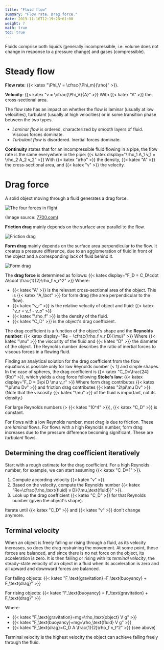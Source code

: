 ```yaml
---
title: "Fluid flow"
summary: "Flow rate. Drag force."
date: 2019-11-16T12:19:28+01:00
weight: 7
math: true
toc: true
---
```


Fluids comprise both liquids (generally incompressible, i.e. volume does not change in response to a pressure change) and gases (compressible).

# Steady flow

**Flow rate**: {{< katex "\Phi_V = \cfrac{\Phi_m}{\rho}" >}}.

**Velocity**: {{< katex "v = \cfrac{\Phi_V}{A}" >}}
With {{< katex "A" >}} the cross-sectional area.

The flow rate has an impact on whether the flow is laminar (usually at low velocities), turbulant (usually at high velocities) or in some transition phase between the two types.

* _Laminar flow_ is ordered, characterized by smooth layers of fluid. Viscous forces dominate.
* _Turbulant flow_ is disordered. Inertial forces dominate.

**Continuity** states that for an incompressible fluid flowing in a pipe, the flow rate is the same everywhere in the pipe:
{{< katex display="\rho_1 A_1 v_1 = \rho_2 A_2 v_2" >}}
With {{< katex "\rho" >}} the density, {{< katex "A" >}} the cross-sectional area, and {{< katex "v" >}} the velocity.

# Drag force

A solid object moving through a fluid generates a drag force.

![The four forces in flight](http://code7700.com/images/forces_g450_fictitious.png)

(Image source: [7700.com](http://code7700.com))

**Friction drag** mainly depends on the surface area parallel to the flow.

![Friction drag](/images/docs/friction-drag.png)

**Form drag** mainly depends on the surface area perpendicular to the flow. It creates a pressure difference, due to an agglomeration of fluid in front of the object and a corresponding lack of fluid behind it.

![Form drag](/images/docs/form-drag.png)

The **drag force** is determined as follows:
{{< katex display="F_D = C_D\cdot A\cdot \frac{1}{2}\rho_f v_r^2" >}}
Where:

* {{< katex "A" >}} is the relevant cross-sectional area of the object. This is {{< katex "A_\bot" >}} for form drag (the area perpendicular to the flow).
* {{< katex "v_r" >}} is the relative velocity of object and fluid: {{< katex "v_r = v_f - v_o" >}}
* {{< katex "\rho_f" >}} is the density of the fluid.
* {{< katex "C_D" >}} is the object's drag coefficient.

The drag coefficient is a function of the object's shape and the **Reynolds number**:
{{< katex display="Re = \cfrac{\rho_f v_r D}{\mu}" >}}
Where {{< katex "\mu" >}} the viscosity of the fluid and {{< katex "D" >}} the diameter of the object. The Reynolds number describes the ratio of inertial forces to viscous forces in a flowing fluid.

Finding an analytical solution for the drag coefficient from the flow equations is possible only for low Reynolds number (< 1) and simple shapes. In the case of spheres, the drag coefficient is {{< katex "C_D=\frac{24}{Re}" >}}, which yields a drag force following **Stoke's law**:
{{< katex display="F_D = 3\pi D \mu v_r" >}}
Where form drag contributes {{< katex "\pi\mu Dv" >}} and friction drag contributes {{< katex "2\pi\mu Dv" >}}. (Note that the viscosity {{< katex "\mu" >}} of the fluid is important, not its density.)

For large Reynolds numbers (> {{< katex "10^4" >}}), {{< katex "C_D" >}} is constant.

For flows with a low Reynolds number, most drag is due to friction. These are _laminal_ flows. For flows with a high Reynolds number, form drag increases due to the pressure difference becoming significant. These are _turbulent_ flows.

## Determining the drag coefficient iteratively

Start with a rough estimate for the drag coefficient. For a high Reynolds number, for example, we can start assuming {{< katex "C_D=1" >}}.

1. Compute according velocity {{< katex "v" >}}.
2. Based on the velocity, compute the Reynolds number {{< katex "Re=\cfrac{\rho_\text{fluid} v D}{\mu_\text{fluid}}" >}}.
3. Look up the drag coefficient {{< katex "C_D" >}} for that Reynolds number (given the object's shape).  

Iterate until {{< katex "C_D" >}} and {{< katex "v" >}} don't change anymore.

## Terminal velocity

When an object is freely falling or rising through a fluid, as its velocity increases, so does the drag restraining the movement. At some point, these forces are balanced, and since there is no net force on the object, its acceleration is zero. It is then falling or rising with its _terminal velocity_, the steady-state velocity of an object in a fluid when its acceleration is zero and all upward and downward forces are balanced.

For falling objects: {{< katex "F_\text{gravitation}=F_\text{buoyancy} + F_\text{drag}" >}}

For rising objects: {{< katex "F_\text{buoyancy} = F_\text{gravitation} + F_\text{drag}" >}}

Where:

* {{< katex "F_\text{gravitation}=mg=\rho_\text{object} V g" >}}
* {{< katex "F_\text{buoyancy}=mg=\rho_\text{fluid} V g" >}}
* {{< katex "F_\text{drag}=C_D A \frac{1}{2}\rho_f v_t^2" >}} (see above)

Terminal velocity is the highest velocity the object can achieve falling freely through the fluid.
